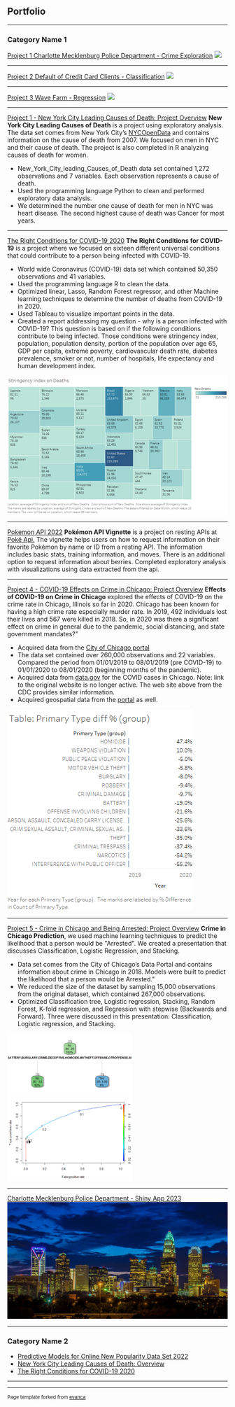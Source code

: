 ## Portfolio

---

### Category Name 1 

[Project 1 Charlotte Mecklenburg Police Department - Crime Exploration](/sample_page)
<img src="images/dummy_thumbnail.jpg?raw=true"/>

---
[Project 2 Default of Credit Card Clients - Classification](/pdf/sample_presentation.pdf)
<img src="images/dummy_thumbnail.jpg?raw=true"/>

---
[Project 3 Wave Farm - Regression](http://example.com/)
<img src="images/dummy_thumbnail.jpg?raw=true"/>

---
[Project 1 - New York City Leading Causes of Death: Project Overview](https://github.com/pmb-7684/Python-Projects/blob/main/NYC_LeadingCauses.ipynb)
**New York City Leading Causes of Death** is a project using exploratory analysis. The data set comes from New York City’s [NYCOpenData](https://opendata.cityofnewyork.us/) and contains information on the cause of death from 2007.  We focused on men in NYC and their cause of death.  The project is also completed in R analyzing causes of death for women.

* New_York_City_leading_Causes_of_Death data set contained 1,272 observations and 7 variables. Each observation represents a cause of death.
* Used the programming language Python to clean and performed exploratory data analysis.
* We determined the number one cause of death for men in NYC was heart disease.  The second highest cause of death was Cancer for most years.

---
[The Right Conditions for COVID-19 2020](http://example.com/)
**The Right Conditions for COVID-19** is a project where we focused on sixteen different universal conditions that could contribute to a person being infected with COVID-19.

* World wide Coronavirus (COVID-19) data set which contained 50,350 observations and 41 variables.
* Used the programming language R to clean the data.
* Optimized linear, Lasso, Random Forest regressor, and other Machine learning techniques to determine the number of deaths from COVID-19 in 2020.
* Used Tableau to visualize important points in the data.
* Created a report addressing my question - why is a person infected with COVID-19? This question is based on if the following conditions contribute to being infected.  Those conditions were stringency index, population, population density, portion of the population over age 65, GDP per capita, extreme poverty, cardiovascular death rate, diabetes prevalence, smoker or not, number of hospitals, life expectancy and human development index. 
<img src="images/StngencyIndex.png?raw=true"/>

---
[Pokemon API 2022](https://pmb-7684.github.io/ST558_Project_2/)
**Pokémon API Vignette** is a project on resting APIs at [Poké Api.](https://pokeapi.co/) The vignette helps users on how to request information on their favorite Pokémon by name or ID from a resting API.  The information includes basic stats, training information, and moves.  There is an additional option to request information about berries.  Completed exploratory analysis with visualizations using data extracted from the api.

---
[Project 4 - COVID-19 Effects on Crime in Chicago: Project Overview](https://github.com/pmb-7684/MIS-505-Data-Visualization/blob/main/Chicago-%20Final%20Project%2008.16.2020%20PMBailey.pdf)
**Effects of COVID-19 on Crime in Chicago** explored the effects of COVID-19 on the crime rate in Chicago, Illinois so far in 2020.  Chicago has been known for having a high crime rate especially murder rate.  In 2019, 492 individuals lost their lives and 567 were killed in 2018.  So, in 2020 was there a significant effect on crime in general due to the pandemic, social distancing, and state government mandates?"  

* Acquired data from the [City of Chicago portal](https://data.cityofchicago.org/Public-Safety/Crimes-2019/w98m-zvie)
* The data set contained over 260,000 observations and 22 variables. Compared the period from 01/01/2019 to 08/01/2019 (pre COVID-19) to 01/01/2020 to 08/01/2020 (beginning months of the pandemic).
* Acquired data from [data.gov](https://covid.cdc.gov/covid-data-tracker/#county-view?list_select_state=Illinois&data-type=CommunityLevels&list_select_county=17031) for the COVID cases in Chicago. Note: link to the original website is no longer active.  The web site above from the CDC provides similar information.
* Acquired geospatial data from the [portal](https://data.cityofchicago.org/Public-Safety/Boundaries-Police-Districts-current-/fthy-xz3r) as well.

<img src="images/primaryTypeDIff.png?raw=true"/>

---
[Project 5 - Crime in Chicago and Being Arrested: Project Overview](https://github.com/pmb-7684/BAN-502-Predictive-Analytics/blob/master/Course%20Project%20Phase2.pdf)
**Crime in Chicago Prediction**, we used machine learning techniques to predict the likelihood that a person would be "Arrested". We created a presentation that discusses Classification, Logistic Regression, and Stacking.

* Data set comes from the City of Chicago’s Data Portal and contains information about crime in Chicago in 2018. Models were built to predict the likelihood that a person would be Arrested."
* We reduced the size of the dataset by sampling 15,000 observations from the original dataset, which contained 267,000 observations. 
* Optimized Classification tree, Logistic regression, Stacking, Random Forest, K-fold regression, and Regression with stepwise (Backwards and Forward). Three were discussed in this presentation: Classification, Logistic regression, and Stacking.

<img src="images/Classification.png?raw=true"/>
<img src="images/logistic.png?raw=true"/>

---
[Charlotte Mecklenburg Police Department - Shiny App 2023](http://example.com/)
<img src="images/XCharlotte-Skyline.JPG?raw=true"/>

---

### Category Name 2

- [Predictive Models for Online New Popularity Data Set 2022](https://pmb-7684.github.io/ST558_Project_3/)
- [New York City Leading Causes of Death: Overview](http://example.com/)
- [The Right Conditions for COVID-19 2020](http://example.com/)

---




---
<p style="font-size:11px">Page template forked from <a href="https://github.com/evanca/quick-portfolio">evanca</a></p>
<!-- Remove above link if you don't want to attibute -->
